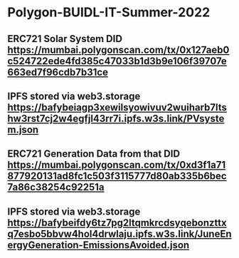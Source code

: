 # Polygon-BUIDL-IT-Summer-2022

## ERC721 Solar System DID https://mumbai.polygonscan.com/tx/0x127aeb0c524722ede4fd385c47033b1d3b9e106f39707e663ed7f96cdb7b31ce
## IPFS stored via web3.storage https://bafybeiagp3xewilsyowivuv2wuiharb7ltshw3rst7cj2w4egfjl43rr7i.ipfs.w3s.link/PVsystem.json

## ERC721 Generation Data from that DID https://mumbai.polygonscan.com/tx/0xd3f1a71877920131ad8fc1c503f3115777d80ab335b6bec7a86c38254c92251a
## IPFS stored via web3.storage https://bafybeifdy6tz7pg2ltqmkrcdsyqebonzttxq7esbo5bbvw4hol4drwlaju.ipfs.w3s.link/JuneEnergyGeneration-EmissionsAvoided.json
